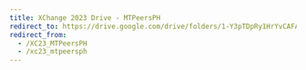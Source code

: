 ```yaml
---
title: XChange 2023 Drive - MTPeersPH
redirect_to: https://drive.google.com/drive/folders/1-Y3pTDpRy1HrYvCAFAS640wCSLK_nbeC?usp=share_link
redirect_from: 
  - /XC23_MTPeersPH
  - /xc23_mtpeersph
---
```

